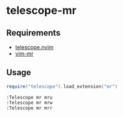 # telescope-mr

## Requirements
- [telescope.nvim](https://github.com/nvim-telescope/telescope.nvim)
- [vim-mr](https://github.com/lambdalisue/vim-mr)

## Usage

```lua
require("telescope").load_extension("mr")
```

```
:Telescope mr mru
:Telescope mr mrw
:Telescope mr mrr
```
